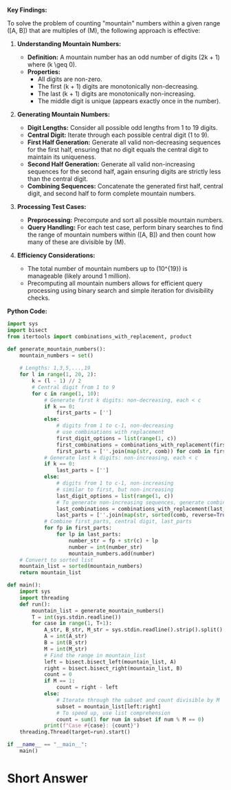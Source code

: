 **Key Findings:**

To solve the problem of counting "mountain" numbers within a given range \([A, B]\) that are multiples of \(M\), the following approach is effective:

1. **Understanding Mountain Numbers:**
   - **Definition:** A mountain number has an odd number of digits \(2k + 1\) where \(k \geq 0\).
   - **Properties:**
     - All digits are non-zero.
     - The first \(k + 1\) digits are monotonically non-decreasing.
     - The last \(k + 1\) digits are monotonically non-increasing.
     - The middle digit is unique (appears exactly once in the number).

2. **Generating Mountain Numbers:**
   - **Digit Lengths:** Consider all possible odd lengths from 1 to 19 digits.
   - **Central Digit:** Iterate through each possible central digit (1 to 9).
   - **First Half Generation:** Generate all valid non-decreasing sequences for the first half, ensuring that no digit equals the central digit to maintain its uniqueness.
   - **Second Half Generation:** Generate all valid non-increasing sequences for the second half, again ensuring digits are strictly less than the central digit.
   - **Combining Sequences:** Concatenate the generated first half, central digit, and second half to form complete mountain numbers.

3. **Processing Test Cases:**
   - **Preprocessing:** Precompute and sort all possible mountain numbers.
   - **Query Handling:** For each test case, perform binary searches to find the range of mountain numbers within \([A, B]\) and then count how many of these are divisible by \(M\).

4. **Efficiency Considerations:**
   - The total number of mountain numbers up to \(10^{19}\) is manageable (likely around 1 million).
   - Precomputing all mountain numbers allows for efficient query processing using binary search and simple iteration for divisibility checks.

**Python Code:**

```python
import sys
import bisect
from itertools import combinations_with_replacement, product

def generate_mountain_numbers():
    mountain_numbers = set()
    
    # Lengths: 1,3,5,...,19
    for l in range(1, 20, 2):
        k = (l - 1) // 2
        # Central digit from 1 to 9
        for c in range(1, 10):
            # Generate first k digits: non-decreasing, each < c
            if k == 0:
                first_parts = ['']
            else:
                # digits from 1 to c-1, non-decreasing
                # use combinations with replacement
                first_digit_options = list(range(1, c))
                first_combinations = combinations_with_replacement(first_digit_options, k)
                first_parts = [''.join(map(str, comb)) for comb in first_combinations]
            # Generate last k digits: non-increasing, each < c
            if k == 0:
                last_parts = ['']
            else:
                # digits from 1 to c-1, non-increasing
                # similar to first, but non-increasing
                last_digit_options = list(range(1, c))
                # To generate non-increasing sequences, generate combinations with replacement and sort in reverse
                last_combinations = combinations_with_replacement(last_digit_options, k)
                last_parts = [''.join(map(str, sorted(comb, reverse=True))) for comb in last_combinations]
            # Combine first_parts, central digit, last_parts
            for fp in first_parts:
                for lp in last_parts:
                    number_str = fp + str(c) + lp
                    number = int(number_str)
                    mountain_numbers.add(number)
    # Convert to sorted list
    mountain_list = sorted(mountain_numbers)
    return mountain_list

def main():
    import sys
    import threading
    def run():
        mountain_list = generate_mountain_numbers()
        T = int(sys.stdin.readline())
        for case in range(1, T+1):
            A_str, B_str, M_str = sys.stdin.readline().strip().split()
            A = int(A_str)
            B = int(B_str)
            M = int(M_str)
            # Find the range in mountain_list
            left = bisect.bisect_left(mountain_list, A)
            right = bisect.bisect_right(mountain_list, B)
            count = 0
            if M == 1:
                count = right - left
            else:
                # Iterate through the subset and count divisible by M
                subset = mountain_list[left:right]
                # To speed up, use list comprehension
                count = sum(1 for num in subset if num % M == 0)
            print(f"Case #{case}: {count}")
    threading.Thread(target=run).start()

if __name__ == "__main__":
    main()
```

# Short Answer